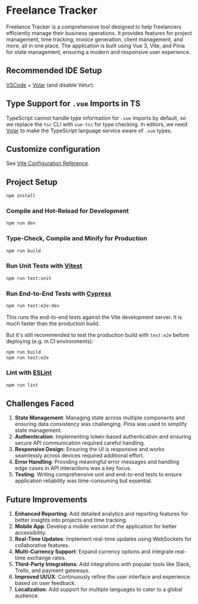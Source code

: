 # Freelance Tracker

Freelance Tracker is a comprehensive tool designed to help freelancers efficiently manage their business operations. It provides features for project management, time tracking, invoice generation, client management, and more, all in one place. The application is built using Vue 3, Vite, and Pinia for state management, ensuring a modern and responsive user experience.

## Recommended IDE Setup

[VSCode](https://code.visualstudio.com/) + [Volar](https://marketplace.visualstudio.com/items?itemName=Vue.volar) (and disable Vetur).

## Type Support for `.vue` Imports in TS

TypeScript cannot handle type information for `.vue` imports by default, so we replace the `tsc` CLI with `vue-tsc` for type checking. In editors, we need [Volar](https://marketplace.visualstudio.com/items?itemName=Vue.volar) to make the TypeScript language service aware of `.vue` types.

## Customize configuration

See [Vite Configuration Reference](https://vite.dev/config/).

## Project Setup

```sh
npm install
```

### Compile and Hot-Reload for Development

```sh
npm run dev
```

### Type-Check, Compile and Minify for Production

```sh
npm run build
```

### Run Unit Tests with [Vitest](https://vitest.dev/)

```sh
npm run test:unit
```

### Run End-to-End Tests with [Cypress](https://www.cypress.io/)

```sh
npm run test:e2e:dev
```

This runs the end-to-end tests against the Vite development server.
It is much faster than the production build.

But it's still recommended to test the production build with `test:e2e` before deploying (e.g. in CI environments):

```sh
npm run build
npm run test:e2e
```

### Lint with [ESLint](https://eslint.org/)

```sh
npm run lint
```

## Challenges Faced

1. **State Management**: Managing state across multiple components and ensuring data consistency was challenging. Pinia was used to simplify state management.
2. **Authentication**: Implementing token-based authentication and ensuring secure API communication required careful handling.
3. **Responsive Design**: Ensuring the UI is responsive and works seamlessly across devices required additional effort.
4. **Error Handling**: Providing meaningful error messages and handling edge cases in API interactions was a key focus.
5. **Testing**: Writing comprehensive unit and end-to-end tests to ensure application reliability was time-consuming but essential.

## Future Improvements

1. **Enhanced Reporting**: Add detailed analytics and reporting features for better insights into projects and time tracking.
2. **Mobile App**: Develop a mobile version of the application for better accessibility.
3. **Real-Time Updates**: Implement real-time updates using WebSockets for collaborative features.
4. **Multi-Currency Support**: Expand currency options and integrate real-time exchange rates.
5. **Third-Party Integrations**: Add integrations with popular tools like Slack, Trello, and payment gateways.
6. **Improved UI/UX**: Continuously refine the user interface and experience based on user feedback.
7. **Localization**: Add support for multiple languages to cater to a global audience.
